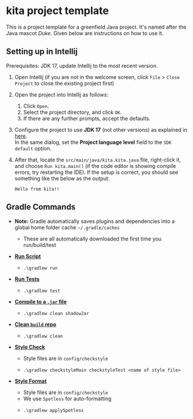 # kita project template

This is a project template for a greenfield Java project. It's named after the Java mascot _Duke_. Given below are instructions on how to use it.

## Setting up in Intellij

Prerequisites: JDK 17, update Intellij to the most recent version.

1. Open Intellij (if you are not in the welcome screen, click `File` > `Close Project` to close the existing project first)

2. Open the project into Intellij as follows:
   
   1. Click `Open`.
   2. Select the project directory, and click `OK`.
   3. If there are any further prompts, accept the defaults.

3. Configure the project to use **JDK 17** (not other versions) as explained in [here](https://www.jetbrains.com/help/idea/sdk.html#set-up-jdk).<br>
   In the same dialog, set the **Project language level** field to the `SDK default` option.

4. After that, locate the `src/main/java/kita.kita.java` file, right-click it, and choose `Run kita.main()` (if the code editor is showing compile errors, try restarting the IDE). If the setup is correct, you should see something like the below as the output:
   
   ```
   Hello from kita!!
   ```



## Gradle Commands
- **Note:** Gradle automatically saves plugins and dependencies into a global home folder cache `~/.gradle/caches`
  - These are all automatically downloaded the first time you run/build/test

- **<u>Run Script</u>**
  
  - ```
    .\gradlew run 
    ```

- **<u>Run Tests</u>**
  
  - ```
    .\gradlew test
    ```

- **<u>Compile to a `.jar` file</u>**
  
  - ```
    .\gradlew clean shadowJar
    ```

- **<u>Clean `build` repo</u>**
  
  - ```
    .\gradlew clean
    ```

- **<u>Style Check </u>**
  - Style files are in `config/checkstyle`
  - ```
    .\gradlew checkstyleMain checkstyleTest <name of style file>
    ```

- **<u>Style Format</u>**
    - Style files are in `config/checkstyle`
    - We use `Spotless` for auto-formatting
    - ```
      .\gradlew applySpotless
      ```